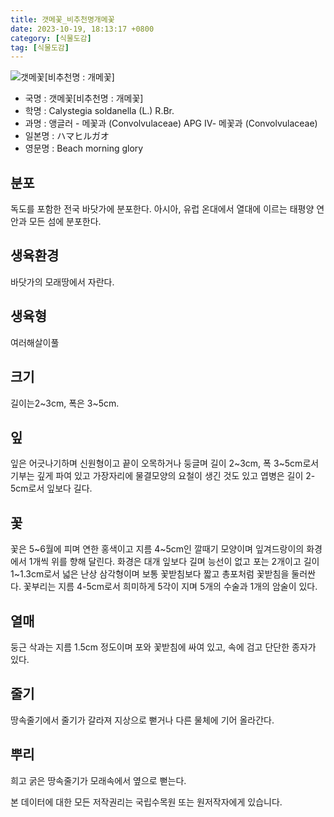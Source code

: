 ```yaml
---
title: 갯메꽃_비추천명개메꽃
date: 2023-10-19, 18:13:17 +0800
category: [식물도감]
tag: [식물도감]
---
```




![갯메꽃[비추천명 : 개메꽃]](http://www.nature.go.kr/fileUpload/plants/basic/Convolvulaceae/Calystegia/2426/1_th2.JPG)
- 국명 : 갯메꽃[비추천명 : 개메꽃]
- 학명 : Calystegia soldanella (L.) R.Br.
- 과명 : 앵글러 - 메꽃과 (Convolvulaceae) APG Ⅳ- 메꽃과 (Convolvulaceae)
- 일본명 : ハマヒルガオ
- 영문명 : Beach morning glory


## 분포
독도를 포함한 전국 바닷가에 분포한다. 아시아, 유럽 온대에서 열대에 이르는 태평양 연안과 모든 섬에 분포한다.
## 생육환경
바닷가의 모래땅에서 자란다.
## 생육형
여러해살이풀 
## 크기
길이는2~3cm, 폭은 3~5cm.
## 잎
잎은 어긋나기하며 신원형이고 끝이 오목하거나 둥글며 길이 2~3cm, 폭 3~5cm로서 기부는 깊게 파여 있고 가장자리에 물결모양의 요철이 생긴 것도 있고 엽병은 길이 2-5cm로서 잎보다 길다.
## 꽃
꽃은 5~6월에 피며 연한 홍색이고 지름 4~5cm인 깔때기 모양이며 잎겨드랑이의 화경에서 1개씩 위를 향해 달린다. 화경은 대개 잎보다 길며 능선이 없고 포는 2개이고 길이 1~1.3cm로서 넓은 난상 삼각형이며 보통 꽃받침보다 짧고 총포처럼 꽃받침을 둘러싼다. 꽃부리는 지름 4-5cm로서 희미하게 5각이 지며 5개의 수술과 1개의 암술이 있다.
## 열매
둥근 삭과는 지름 1.5cm 정도이며 포와 꽃받침에 싸여 있고, 속에 검고 단단한 종자가 있다.
## 줄기
땅속줄기에서 줄기가 갈라져 지상으로 뻗거나 다른 물체에 기어 올라간다.
## 뿌리
희고 굵은 땅속줄기가 모래속에서 옆으로 뻗는다.






본 데이터에 대한 모든 저작권리는 국립수목원 또는 원저작자에게 있습니다.
